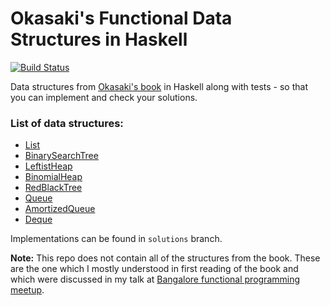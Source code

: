 # Okasaki's Functional Data Structures in Haskell

[![Build Status](https://travis-ci.org/tejasbubane/functional-data-structures.svg?branch=solutions)](https://travis-ci.org/tejasbubane/functional-data-structures)

Data structures from [Okasaki's book](https://www.goodreads.com/book/show/594288.Purely_Functional_Data_Structures) in Haskell along with tests - so that you can implement and check your solutions.

### List of data structures:

* [List](src/List.hs)
* [BinarySearchTree](src/BinarySearchTree.hs)
* [LeftistHeap](src/LeftistHeap.hs)
* [BinomialHeap](src/BinomialHeap.hs)
* [RedBlackTree](src/RedBlackTree.hs)
* [Queue](src/Queue.hs)
* [AmortizedQueue](src/AmortizedQueue.hs)
* [Deque](src/Deque.hs)


Implementations can be found in `solutions` branch.

**Note:** This repo does not contain all of the structures from the book. These are the one which I mostly understood in first reading of the book and which were discussed in my talk at [Bangalore functional programming meetup](https://www.meetup.com/Bangalore-Functional-Programmers-Meetup/events/257190891/).
